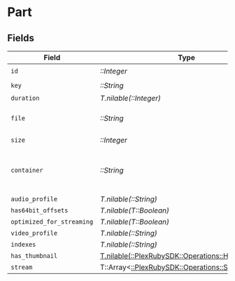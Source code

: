 # Part


## Fields

| Field                                                                                                                | Type                                                                                                                 | Required                                                                                                             | Description                                                                                                          | Example                                                                                                              |
| -------------------------------------------------------------------------------------------------------------------- | -------------------------------------------------------------------------------------------------------------------- | -------------------------------------------------------------------------------------------------------------------- | -------------------------------------------------------------------------------------------------------------------- | -------------------------------------------------------------------------------------------------------------------- |
| `id`                                                                                                                 | *::Integer*                                                                                                          | :heavy_check_mark:                                                                                                   | N/A                                                                                                                  | 119542                                                                                                               |
| `key`                                                                                                                | *::String*                                                                                                           | :heavy_check_mark:                                                                                                   | N/A                                                                                                                  | /library/parts/119542/1680457526/file.mkv                                                                            |
| `duration`                                                                                                           | *T.nilable(::Integer)*                                                                                               | :heavy_minus_sign:                                                                                                   | N/A                                                                                                                  | 11558112                                                                                                             |
| `file`                                                                                                               | *::String*                                                                                                           | :heavy_check_mark:                                                                                                   | N/A                                                                                                                  | /movies/Avatar The Way of Water (2022)/Avatar.The.Way.of.Water.2022.2160p.WEB-DL.DDP5.1.Atmos.DV.HDR10.HEVC-CMRG.mkv |
| `size`                                                                                                               | *::Integer*                                                                                                          | :heavy_check_mark:                                                                                                   | N/A                                                                                                                  | 36158371307                                                                                                          |
| `container`                                                                                                          | *::String*                                                                                                           | :heavy_check_mark:                                                                                                   | The container format of the media file.<br/>                                                                         | mkv                                                                                                                  |
| `audio_profile`                                                                                                      | *T.nilable(::String)*                                                                                                | :heavy_minus_sign:                                                                                                   | N/A                                                                                                                  | dts                                                                                                                  |
| `has64bit_offsets`                                                                                                   | *T.nilable(T::Boolean)*                                                                                              | :heavy_minus_sign:                                                                                                   | N/A                                                                                                                  | false                                                                                                                |
| `optimized_for_streaming`                                                                                            | *T.nilable(T::Boolean)*                                                                                              | :heavy_minus_sign:                                                                                                   | N/A                                                                                                                  | false                                                                                                                |
| `video_profile`                                                                                                      | *T.nilable(::String)*                                                                                                | :heavy_minus_sign:                                                                                                   | N/A                                                                                                                  | main 10                                                                                                              |
| `indexes`                                                                                                            | *T.nilable(::String)*                                                                                                | :heavy_minus_sign:                                                                                                   | N/A                                                                                                                  | sd                                                                                                                   |
| `has_thumbnail`                                                                                                      | [T.nilable(::PlexRubySDK::Operations::HasThumbnail)](../../models/operations/hasthumbnail.md)                        | :heavy_minus_sign:                                                                                                   | N/A                                                                                                                  | 1                                                                                                                    |
| `stream`                                                                                                             | T::Array<[::PlexRubySDK::Operations::Stream](../../models/operations/stream.md)>                                     | :heavy_minus_sign:                                                                                                   | N/A                                                                                                                  |                                                                                                                      |
